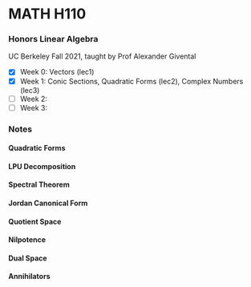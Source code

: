 # MATH H110
### Honors Linear Algebra
UC Berkeley Fall 2021, taught by Prof Alexander Givental

- [x] Week 0: Vectors (lec1)
- [x] Week 1: Conic Sections, Quadratic Forms (lec2), Complex Numbers (lec3)
- [ ] Week 2:
- [ ] Week 3:

### Notes

#### Quadratic Forms

#### LPU Decomposition

#### Spectral Theorem

#### Jordan Canonical Form

#### Quotient Space

#### Nilpotence

#### Dual Space

#### Annihilators
